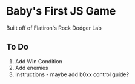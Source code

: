 # Baby's First JS Game
Built off of Flatiron's Rock Dodger Lab

## To Do
1. Add Win Condition
2. Add enemies
3. Instructions - maybe add b0xx control guide?